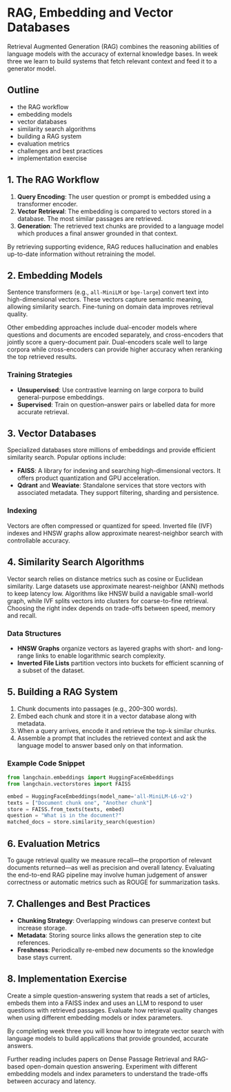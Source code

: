 # RAG, Embedding and Vector Databases

Retrieval Augmented Generation (RAG) combines the reasoning abilities of language models with the accuracy of external knowledge bases. In week three we learn to build systems that fetch relevant context and feed it to a generator model.

## Outline

- the RAG workflow
- embedding models
- vector databases
- similarity search algorithms
- building a RAG system
- evaluation metrics
- challenges and best practices
- implementation exercise

## 1. The RAG Workflow
1. **Query Encoding**: The user question or prompt is embedded using a transformer encoder.
2. **Vector Retrieval**: The embedding is compared to vectors stored in a database. The most similar passages are retrieved.
3. **Generation**: The retrieved text chunks are provided to a language model which produces a final answer grounded in that context.

By retrieving supporting evidence, RAG reduces hallucination and enables up-to-date information without retraining the model.

## 2. Embedding Models
Sentence transformers (e.g., `all-MiniLM` or `bge-large`) convert text into high-dimensional vectors. These vectors capture semantic meaning, allowing similarity search. Fine-tuning on domain data improves retrieval quality.

Other embedding approaches include dual-encoder models where questions and documents are encoded separately, and cross-encoders that jointly score a query-document pair. Dual-encoders scale well to large corpora while cross-encoders can provide higher accuracy when reranking the top retrieved results.

### Training Strategies
- **Unsupervised**: Use contrastive learning on large corpora to build general-purpose embeddings.
- **Supervised**: Train on question–answer pairs or labelled data for more accurate retrieval.

## 3. Vector Databases
Specialized databases store millions of embeddings and provide efficient similarity search. Popular options include:
- **FAISS**: A library for indexing and searching high-dimensional vectors. It offers product quantization and GPU acceleration.
- **Qdrant** and **Weaviate**: Standalone services that store vectors with associated metadata. They support filtering, sharding and persistence.

### Indexing
Vectors are often compressed or quantized for speed. Inverted file (IVF) indexes and HNSW graphs allow approximate nearest-neighbor search with controllable accuracy.

## 4. Similarity Search Algorithms
Vector search relies on distance metrics such as cosine or Euclidean similarity.
Large datasets use approximate nearest-neighbor (ANN) methods to keep latency
low. Algorithms like HNSW build a navigable small-world graph, while IVF splits
vectors into clusters for coarse-to-fine retrieval. Choosing the right index
depends on trade-offs between speed, memory and recall.

### Data Structures
- **HNSW Graphs** organize vectors as layered graphs with short- and long-range
  links to enable logarithmic search complexity.
- **Inverted File Lists** partition vectors into buckets for efficient scanning
  of a subset of the dataset.

## 5. Building a RAG System
1. Chunk documents into passages (e.g., 200–300 words).
2. Embed each chunk and store it in a vector database along with metadata.
3. When a query arrives, encode it and retrieve the top-k similar chunks.
4. Assemble a prompt that includes the retrieved context and ask the language model to answer based only on that information.

### Example Code Snippet
```python
from langchain.embeddings import HuggingFaceEmbeddings
from langchain.vectorstores import FAISS

embed = HuggingFaceEmbeddings(model_name='all-MiniLM-L6-v2')
texts = ["Document chunk one", "Another chunk"]
store = FAISS.from_texts(texts, embed)
question = "What is in the document?"
matched_docs = store.similarity_search(question)
```

## 6. Evaluation Metrics
To gauge retrieval quality we measure recall—the proportion of relevant documents
returned—as well as precision and overall latency. Evaluating the end-to-end RAG
pipeline may involve human judgement of answer correctness or automatic metrics
such as ROUGE for summarization tasks.

## 7. Challenges and Best Practices
- **Chunking Strategy**: Overlapping windows can preserve context but increase storage.
- **Metadata**: Storing source links allows the generation step to cite references.
- **Freshness**: Periodically re-embed new documents so the knowledge base stays current.

## 8. Implementation Exercise
Create a simple question-answering system that reads a set of articles, embeds them into a FAISS index and uses an LLM to respond to user questions with retrieved passages. Evaluate how retrieval quality changes when using different embedding models or index parameters.

By completing week three you will know how to integrate vector search with language models to build applications that provide grounded, accurate answers.

Further reading includes papers on Dense Passage Retrieval and RAG-based open-domain question answering. Experiment with different embedding models and index parameters to understand the trade-offs between accuracy and latency.

